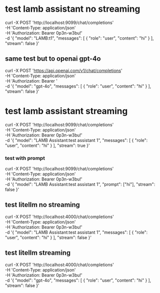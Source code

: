 # test lamb assistant no streaming

curl -X POST 'http://localhost:9099/chat/completions' \
-H 'Content-Type: application/json' \
-H 'Authorization: Bearer 0p3n-w3bu!' \
-d '{
  "model": "LAMB:t1",
  "messages": [
    {
      "role": "user",
      "content": "hi"
    }
  ],
  "stream": false
}'

## same test but to openai gpt-4o

curl -X POST 'https://api.openai.com/v1/chat/completions' \
-H 'Content-Type: application/json' \
-H 'Authorization: Bearer ' \
-d '{
  "model": "gpt-4o",
  "messages": [
    {
      "role": "user",
      "content": "hi"
    }
  ],
  "stream": false
}'


# test lamb assistant streaming

curl -X POST 'http://localhost:9099/chat/completions' \
-H 'Content-Type: application/json' \
-H 'Authorization: Bearer 0p3n-w3bu!' \
-d '{
  "model": "LAMB Assistant:test assistant 1",
  "messages": [
    {
      "role": "user",
      "content": "hi"
    }
  ],
  "stream": true
}'


### test with prompt

curl -X POST 'http://localhost:9099/chat/completions' \
  -H 'Content-Type: application/json' \
  -H 'Authorization: Bearer 0p3n-w3bu!' \
  -d '{
    "model": "LAMB Assistant:test assistant 1",
    "prompt": ["hi"],
    "stream": false
  }'


## test litellm no streaming

curl -X POST 'http://localhost:4000/chat/completions' \
-H 'Content-Type: application/json' \
-H 'Authorization: Bearer 0p3n-w3bu!' \
-d '{
  "model": "LAMB Assistant:test assistant 1",
  "messages": [
    {
      "role": "user",
      "content": "hi"
    }
  ],
  "stream": false
}'


## test litellm streaming

curl -X POST 'http://localhost:4000/chat/completions' \
-H 'Content-Type: application/json' \
-H 'Authorization: Bearer 0p3n-w3bu!' \
-d '{
  "model": "gpt-4o",
  "messages": [
    {
      "role": "user",
      "content": "hi"
    }
  ],
  "stream": false
}'
